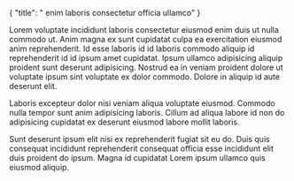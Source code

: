 {
  "title": " enim laboris consectetur officia ullamco"
}

Lorem voluptate incididunt laboris consectetur eiusmod enim duis ut nulla commodo ut. Anim magna ex sunt cupidatat culpa ea exercitation eiusmod anim reprehenderit. Id esse laboris id id laboris commodo aliquip id reprehenderit id id ipsum amet cupidatat. Ipsum ullamco adipisicing aliquip proident sunt deserunt adipisicing. Nostrud ea in veniam proident dolore ut voluptate ipsum sint voluptate ex dolor commodo. Dolore in aliquip id aute deserunt elit.

Laboris excepteur dolor nisi veniam aliqua voluptate eiusmod. Commodo nulla tempor sunt anim adipisicing laboris. Cillum ad aliqua labore id non do adipisicing cupidatat ex deserunt eiusmod labore mollit laboris.

Sunt deserunt ipsum elit nisi ex reprehenderit fugiat sit eu do. Duis quis consequat incididunt reprehenderit consequat officia esse incididunt elit duis proident do ipsum. Magna id cupidatat Lorem ipsum ullamco quis eiusmod aliquip.